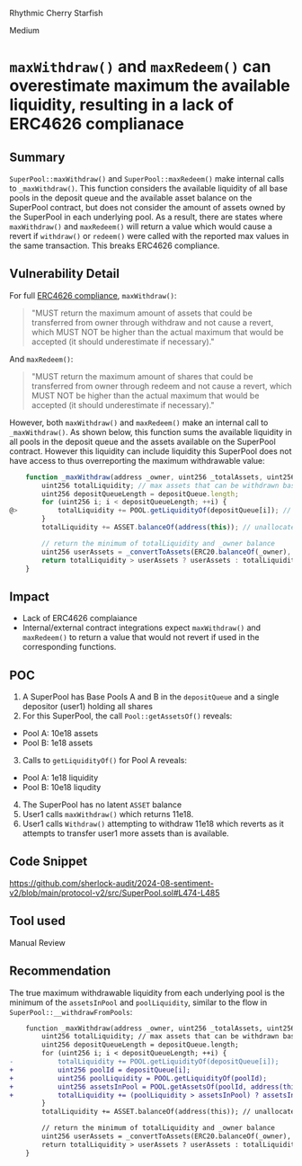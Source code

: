 Rhythmic Cherry Starfish

Medium

# `maxWithdraw()` and `maxRedeem()` can overestimate maximum the available liquidity, resulting in a lack of ERC4626 complianace

## Summary

`SuperPool::maxWithdraw()` and `SuperPool::maxRedeem()` make internal calls to `_maxWithdraw()`. This function considers the available liquidity of all base pools in the deposit queue and the available asset balance on the SuperPool contract, but does not consider the amount of assets owned by the SuperPool in each underlying pool. 
As a result, there are states where `maxWithdraw()` and `maxRedeem()` will return a value which would cause a revert if `withdraw()` or `redeem()` were called with the reported max values in the same transaction. This breaks ERC4626 compliance.

## Vulnerability Detail

For full [ERC4626 compliance](https://eips.ethereum.org/EIPS/eip-4626), `maxWithdraw()`:

>"MUST return the maximum amount of assets that could be transferred from owner through withdraw and not cause a revert, which MUST NOT be higher than the actual maximum that would be accepted (it should underestimate if necessary)."

And `maxRedeem()`:

>"MUST return the maximum amount of shares that could be transferred from owner through redeem and not cause a revert, which MUST NOT be higher than the actual maximum that would be accepted (it should underestimate if necessary)."

However, both `maxWithdraw()` and `maxRedeem()` make an internal call to `_maxWithdraw()`. As shown below, this function sums the available liquidity in all pools in the deposit queue and the assets available on the SuperPool contract. However this liquidity can include liquidity this SuperPool does not have access to thus overreporting the maximum withdrawable value:

```javascript
    function _maxWithdraw(address _owner, uint256 _totalAssets, uint256 _totalShares) internal view returns (uint256) {
        uint256 totalLiquidity; // max assets that can be withdrawn based on superpool and underlying pool liquidity
        uint256 depositQueueLength = depositQueue.length;
        for (uint256 i; i < depositQueueLength; ++i) {
@>          totalLiquidity += POOL.getLiquidityOf(depositQueue[i]); // @audit this includes liquidity we cannot withdraw
        }
        totalLiquidity += ASSET.balanceOf(address(this)); // unallocated assets in the superpool

        // return the minimum of totalLiquidity and _owner balance
        uint256 userAssets = _convertToAssets(ERC20.balanceOf(_owner), _totalAssets, _totalShares, Math.Rounding.Down);
        return totalLiquidity > userAssets ? userAssets : totalLiquidity;
    }
```

## Impact

- Lack of ERC4626 complaiance
- Internal/external contract integrations expect `maxWithdraw()` and `maxRedeem()` to return a value that would not revert if used in the corresponding functions.


## POC

1. A SuperPool has Base Pools A and B in the `depositQueue` and a single depositor (user1) holding all shares
2. For this SuperPool, the call `Pool::getAssetsOf()` reveals:
  -  Pool A: 10e18 assets 
  -  Pool B: 1e18 assets
3. Calls to `getLiquidityOf()` for Pool A reveals:
  - Pool A: 1e18 liquidity 
  - Pool B: 10e18 liqudity
4. The SuperPool has no latent `ASSET` balance
5. User1 calls `maxWithdraw()` which returns 11e18.
6. User1 calls `Withdraw()` attempting to withdraw 11e18 which reverts as it attempts to transfer user1 more assets than is available.


## Code Snippet

https://github.com/sherlock-audit/2024-08-sentiment-v2/blob/main/protocol-v2/src/SuperPool.sol#L474-L485


## Tool used

Manual Review

## Recommendation

The true maximum withdrawable liquidity from each underlying pool is the minimum of the `assetsInPool` and `poolLiquidity`, similar to the flow in `SuperPool::__withdrawFromPools`:

```diff
    function _maxWithdraw(address _owner, uint256 _totalAssets, uint256 _totalShares) internal view returns (uint256) {
        uint256 totalLiquidity; // max assets that can be withdrawn based on superpool and underlying pool liquidity
        uint256 depositQueueLength = depositQueue.length;
        for (uint256 i; i < depositQueueLength; ++i) {
-           totalLiquidity += POOL.getLiquidityOf(depositQueue[i]);
+           uint256 poolId = depositQueue[i];
+           uint256 poolLiquidity = POOL.getLiquidityOf(poolId);
+           uint256 assetsInPool = POOL.getAssetsOf(poolId, address(this));
+           totalLiquidity += (poolLiquidity > assetsInPool) ? assetsInPool : poolLiquidity // Cumulatively add the minimum of assetsInPool and poolLiquidity
        }
        totalLiquidity += ASSET.balanceOf(address(this)); // unallocated assets in the superpool

        // return the minimum of totalLiquidity and _owner balance
        uint256 userAssets = _convertToAssets(ERC20.balanceOf(_owner), _totalAssets, _totalShares, Math.Rounding.Down);
        return totalLiquidity > userAssets ? userAssets : totalLiquidity;
    }
```